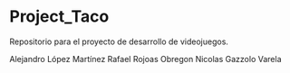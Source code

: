 # Project_Taco

Repositorio para el proyecto de desarrollo de videojuegos.

Alejandro López Martínez
Rafael Rojoas Obregon
Nicolas Gazzolo Varela
